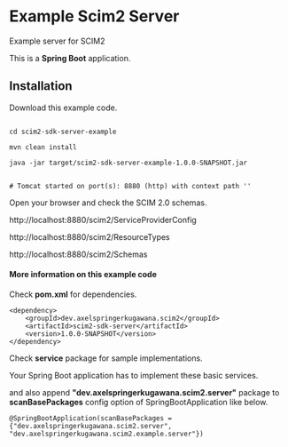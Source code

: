 # Example Scim2 Server
Example server for SCIM2

This is a **Spring Boot** application.

## Installation

Download this example code.

```

cd scim2-sdk-server-example

mvn clean install

java -jar target/scim2-sdk-server-example-1.0.0-SNAPSHOT.jar


# Tomcat started on port(s): 8880 (http) with context path ''

```

Open your browser and check the SCIM 2.0 schemas.

http://localhost:8880/scim2/ServiceProviderConfig

http://localhost:8880/scim2/ResourceTypes

http://localhost:8880/scim2/Schemas



#### More information on this example code

Check **pom.xml** for dependencies.

```
<dependency>
    <groupId>dev.axelspringerkugawana.scim2</groupId>
    <artifactId>scim2-sdk-server</artifactId>
    <version>1.0.0-SNAPSHOT</version>
</dependency>

```

Check **service** package for sample implementations. 

Your Spring Boot application has to implement these basic services.

and also append **"dev.axelspringerkugawana.scim2.server"** package to **scanBasePackages** config option of SpringBootApplication like below.

```
@SpringBootApplication(scanBasePackages = {"dev.axelspringerkugawana.scim2.server", "dev.axelspringerkugawana.scim2.example.server"})

```


